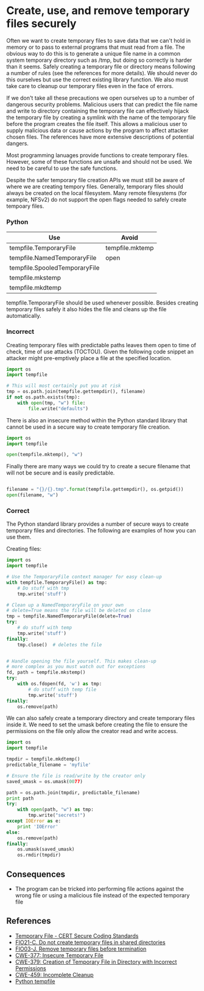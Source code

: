 Create, use, and remove temporary files securely
=====================

Often we want to create temporary files to save data that we can't hold
in memory or to pass to external programs that must read from a file.
The obvious way to do this is to generate a unique file name in a common
system temporary directory such as /tmp, but doing so correctly is harder
than it seems. Safely creating a temporary file or directory means following
a number of rules (see the references for more details). We should never do
this ourselves but use the correct existing library function. We also
must take care to cleanup our temporary files even in the face of errors.

If we don't take all these precautions we open ourselves up to a number
of dangerous security problems. Malicious users that can predict the
file name and write to directory containing the temporary file can
effectively hijack the temporary file by creating a symlink with the
name of the temporary file before the program creates the file itself.
This allows a malicious user to supply malicious data or cause actions
by the program to affect attacker chosen files. The references
have more extensive descriptions of potential dangers.

Most programming lanuages provide functions to create temporary
files. However, some of these functions are unsafe and should not
be used. We need to be careful to use the safe functions.

Despite the safer temporary file creation APIs we must still be
aware of where we are creating tempory files. Generally, temporary
files should always be created on the local filesystem. Many
remote filesystems (for example, NFSv2) do not support the open
flags needed to safely create tempoary files.

### Python

Use | Avoid
----- | -----
tempfile.TemporaryFile        | tempfile.mktemp
tempfile.NamedTemporaryFile   | open
tempfile.SpooledTemporaryFile |
tempfile.mkstemp              |
tempfile.mkdtemp              |

tempfile.TemporaryFile should be used whenever possible. Besides
creating temporary files safely it also hides the file and cleans up
the file automatically.

### Incorrect

Creating temporary files with predictable paths leaves them open to time of
check, time of use attacks (TOCTOU). Given the following code snippet an
attacker might pre-emptively place a file at the specified location.

```python
import os
import tempfile

# This will most certainly put you at risk
tmp = os.path.join(tempfile.gettempdir(), filename)
if not os.path.exists(tmp):
    with open(tmp, "w") file:
        file.write("defaults")

```


There is also an insecure method within the Python standard library that
cannot be used in a secure way to create temporary file creation.


```python
import os
import tempfile

open(tempfile.mktemp(), "w")
```

Finally there are many ways we could try to create a secure filename
that will not be secure and is easily predictable.

```python

filename = "{}/{}.tmp".format(tempfile.gettempdir(), os.getpid())
open(filename, "w")
```

### Correct

The Python standard library provides a number of secure ways to create
temporary files and directories. The following are examples of how you can
use them.

Creating files:

```python
import os
import tempfile

# Use the TemporaryFile context manager for easy clean-up
with tempfile.TemporaryFile() as tmp:
    # Do stuff with tmp
    tmp.write('stuff')

# Clean up a NamedTemporaryFile on your own
# delete=True means the file will be deleted on close
tmp = tempfile.NamedTemporaryFile(delete=True)
try:
    # do stuff with temp
    tmp.write('stuff')
finally:
    tmp.close()  # deletes the file


# Handle opening the file yourself. This makes clean-up
# more complex as you must watch out for exceptions
fd, path = tempfile.mkstemp()
try:
    with os.fdopen(fd, 'w') as tmp:
        # do stuff with temp file
        tmp.write('stuff')
finally:
    os.remove(path)
```

We can also safely create a temporary directory and create temporary files
inside it. We need to set the umask before creating the
file to ensure the permissions on the file only allow the creator read and
write access.

```python
import os
import tempfile

tmpdir = tempfile.mkdtemp()
predictable_filename = 'myfile'

# Ensure the file is read/write by the creator only
saved_umask = os.umask(0077)

path = os.path.join(tmpdir, predictable_filename)
print path
try:
    with open(path, "w") as tmp:
        tmp.write("secrets!")
except IOError as e:
    print 'IOError'
else:
    os.remove(path)
finally:
    os.umask(saved_umask)
    os.rmdir(tmpdir)
```

## Consequences

* The program can be tricked into performing file actions against the
wrong file or using a malicious file instead of the expected temporary
file

## References
* [Temporary File - CERT Secure Coding Standards](https://www.securecoding.cert.org/confluence/download/attachments/3524/07.5+Temporary+Files+v2.pdf)
* [FIO21-C. Do not create temporary files in shared directories](https://www.securecoding.cert.org/confluence/display/seccode/FIO21-C.+Do+not+create+temporary+files+in+shared+directories)
* [FIO03-J. Remove temporary files before termination](https://www.securecoding.cert.org/confluence/display/java/FIO03-J.+Remove+temporary+files+before+termination)
* [CWE-377: Insecure Temporary File](http://cwe.mitre.org/data/definitions/377.html)
* [CWE-379: Creation of Temporary File in Directory with Incorrect Permissions](http://cwe.mitre.org/data/definitions/379.html)
* [CWE-459: Incomplete Cleanup](http://cwe.mitre.org/data/definitions/459.html)
* [Python tempfile](https://docs.python.org/2/library/tempfile.html)
